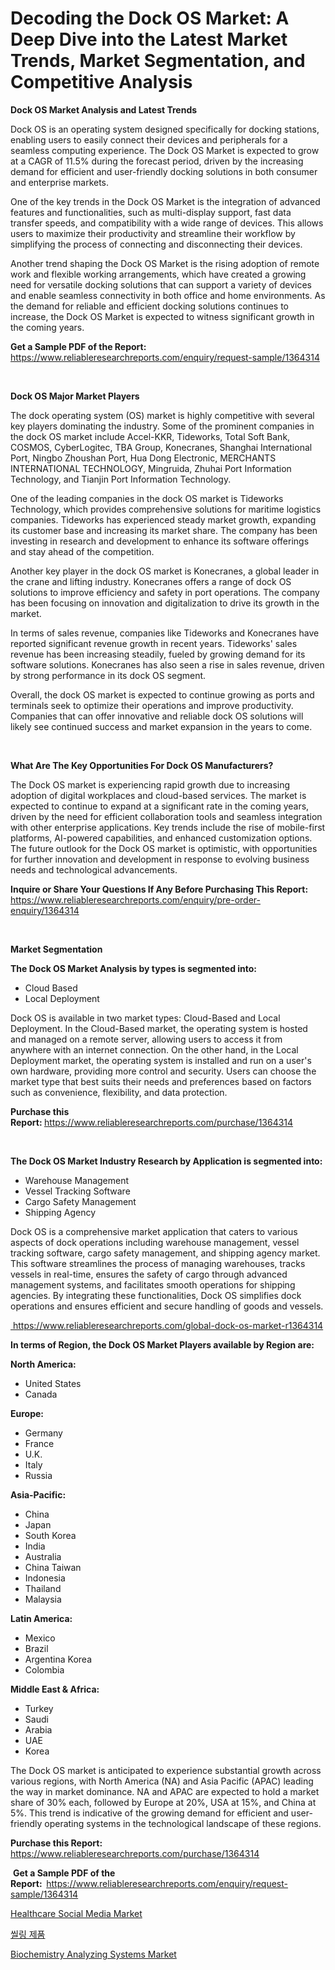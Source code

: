 <p><h1>Decoding the Dock OS Market: A Deep Dive into the Latest Market Trends, Market Segmentation, and Competitive Analysis</h1></p><p><strong>Dock OS Market Analysis and Latest Trends</strong></p>
<p><p>Dock OS is an operating system designed specifically for docking stations, enabling users to easily connect their devices and peripherals for a seamless computing experience. The Dock OS Market is expected to grow at a CAGR of 11.5% during the forecast period, driven by the increasing demand for efficient and user-friendly docking solutions in both consumer and enterprise markets.</p><p>One of the key trends in the Dock OS Market is the integration of advanced features and functionalities, such as multi-display support, fast data transfer speeds, and compatibility with a wide range of devices. This allows users to maximize their productivity and streamline their workflow by simplifying the process of connecting and disconnecting their devices.</p><p>Another trend shaping the Dock OS Market is the rising adoption of remote work and flexible working arrangements, which have created a growing need for versatile docking solutions that can support a variety of devices and enable seamless connectivity in both office and home environments. As the demand for reliable and efficient docking solutions continues to increase, the Dock OS Market is expected to witness significant growth in the coming years.</p></p>
<p><strong>Get a Sample PDF of the Report:&nbsp;</strong> <a href="https://www.reliableresearchreports.com/enquiry/request-sample/1364314">https://www.reliableresearchreports.com/enquiry/request-sample/1364314</a></p>
<p>&nbsp;</p>
<p><strong>Dock OS Major Market Players</strong></p>
<p><p>The dock operating system (OS) market is highly competitive with several key players dominating the industry. Some of the prominent companies in the dock OS market include Accel-KKR, Tideworks, Total Soft Bank, COSMOS, CyberLogitec, TBA Group, Konecranes, Shanghai International Port, Ningbo Zhoushan Port, Hua Dong Electronic, MERCHANTS INTERNATIONAL TECHNOLOGY, Mingruida, Zhuhai Port Information Technology, and Tianjin Port Information Technology.</p><p>One of the leading companies in the dock OS market is Tideworks Technology, which provides comprehensive solutions for maritime logistics companies. Tideworks has experienced steady market growth, expanding its customer base and increasing its market share. The company has been investing in research and development to enhance its software offerings and stay ahead of the competition.</p><p>Another key player in the dock OS market is Konecranes, a global leader in the crane and lifting industry. Konecranes offers a range of dock OS solutions to improve efficiency and safety in port operations. The company has been focusing on innovation and digitalization to drive its growth in the market.</p><p>In terms of sales revenue, companies like Tideworks and Konecranes have reported significant revenue growth in recent years. Tideworks' sales revenue has been increasing steadily, fueled by growing demand for its software solutions. Konecranes has also seen a rise in sales revenue, driven by strong performance in its dock OS segment.</p><p>Overall, the dock OS market is expected to continue growing as ports and terminals seek to optimize their operations and improve productivity. Companies that can offer innovative and reliable dock OS solutions will likely see continued success and market expansion in the years to come.</p></p>
<p>&nbsp;</p>
<p><strong>What Are The Key Opportunities For Dock OS Manufacturers?</strong></p>
<p><p>The Dock OS market is experiencing rapid growth due to increasing adoption of digital workplaces and cloud-based services. The market is expected to continue to expand at a significant rate in the coming years, driven by the need for efficient collaboration tools and seamless integration with other enterprise applications. Key trends include the rise of mobile-first platforms, AI-powered capabilities, and enhanced customization options. The future outlook for the Dock OS market is optimistic, with opportunities for further innovation and development in response to evolving business needs and technological advancements.</p></p>
<p><strong>Inquire or Share Your Questions If Any Before Purchasing This Report:</strong> <a href="https://www.reliableresearchreports.com/enquiry/pre-order-enquiry/1364314">https://www.reliableresearchreports.com/enquiry/pre-order-enquiry/1364314</a></p>
<p>&nbsp;</p>
<p><strong>Market Segmentation</strong></p>
<p><strong>The Dock OS Market Analysis by types is segmented into:</strong></p>
<p><ul><li>Cloud Based</li><li>Local Deployment</li></ul></p>
<p><p>Dock OS is available in two market types: Cloud-Based and Local Deployment. In the Cloud-Based market, the operating system is hosted and managed on a remote server, allowing users to access it from anywhere with an internet connection. On the other hand, in the Local Deployment market, the operating system is installed and run on a user's own hardware, providing more control and security. Users can choose the market type that best suits their needs and preferences based on factors such as convenience, flexibility, and data protection.</p></p>
<p><strong>Purchase this Report:&nbsp;</strong><a href="https://www.reliableresearchreports.com/purchase/1364314">https://www.reliableresearchreports.com/purchase/1364314</a></p>
<p>&nbsp;</p>
<p><strong>The Dock OS Market Industry Research by Application is segmented into:</strong></p>
<p><ul><li>Warehouse Management</li><li>Vessel Tracking Software</li><li>Cargo Safety Management</li><li>Shipping Agency</li></ul></p>
<p><p>Dock OS is a comprehensive market application that caters to various aspects of dock operations including warehouse management, vessel tracking software, cargo safety management, and shipping agency market. This software streamlines the process of managing warehouses, tracks vessels in real-time, ensures the safety of cargo through advanced management systems, and facilitates smooth operations for shipping agencies. By integrating these functionalities, Dock OS simplifies dock operations and ensures efficient and secure handling of goods and vessels.</p></p>
<p><a href="https://www.reliableresearchreports.com/global-dock-os-market-r1364314">&nbsp;https://www.reliableresearchreports.com/global-dock-os-market-r1364314</a></p>
<p><strong>In terms of Region, the Dock OS Market Players available by Region are:</strong></p>
<p>
    <p> <strong> North America: </strong>
        <ul>
            <li>United States</li>
            <li>Canada</li>
        </ul>
        </p> 
    <p> <strong> Europe: </strong>
        <ul>
            <li>Germany</li>
            <li>France</li>
            <li>U.K.</li>
            <li>Italy</li>
            <li>Russia</li>
        </ul>
        </p> 
    <p> <strong> Asia-Pacific: </strong>
        <ul>
            <li>China</li>
            <li>Japan</li>
            <li>South Korea</li>
            <li>India</li>
            <li>Australia</li>
            <li>China Taiwan</li>
            <li>Indonesia</li>
            <li>Thailand</li>
            <li>Malaysia</li>
        </ul>
        </p> 
    <p> <strong> Latin America: </strong>
        <ul>
            <li>Mexico</li>
            <li>Brazil</li>
            <li>Argentina Korea</li>
            <li>Colombia</li>
        </ul>
        </p> 
    <p> <strong> Middle East & Africa: </strong>
        <ul>
            <li>Turkey</li>
            <li>Saudi</li>
            <li>Arabia</li>
            <li>UAE</li>
            <li>Korea</li>
        </ul>
    </p>
    </p>
<p><p>The Dock OS market is anticipated to experience substantial growth across various regions, with North America (NA) and Asia Pacific (APAC) leading the way in market dominance. NA and APAC are expected to hold a market share of 30% each, followed by Europe at 20%, USA at 15%, and China at 5%. This trend is indicative of the growing demand for efficient and user-friendly operating systems in the technological landscape of these regions.</p></p>
<p><strong>Purchase this Report: </strong><a href="https://www.reliableresearchreports.com/purchase/1364314">https://www.reliableresearchreports.com/purchase/1364314</a></p>
<p>&nbsp;<strong>Get a Sample PDF of the Report:&nbsp;&nbsp;</strong><a href="https://www.reliableresearchreports.com/enquiry/request-sample/1364314">https://www.reliableresearchreports.com/enquiry/request-sample/1364314</a></p>
<p><strong></strong></p>
<p><p><a href="https://github.com/NorbertYates/Market-Research-Report-List-5/blob/main/healthcare-social-media-market.md">Healthcare Social Media Market</a></p><p><a href="https://github.com/jntpkh496620/Market-Research-Report-List-2/blob/main/916066659255.md">씰링 제품</a></p><p><a href="https://view.publitas.com/reportprime-1/biochemistry-analyzing-systems-market-focuses-on-market-share-size-and-projected-forecast-till-2031/">Biochemistry Analyzing Systems Market</a></p></p>